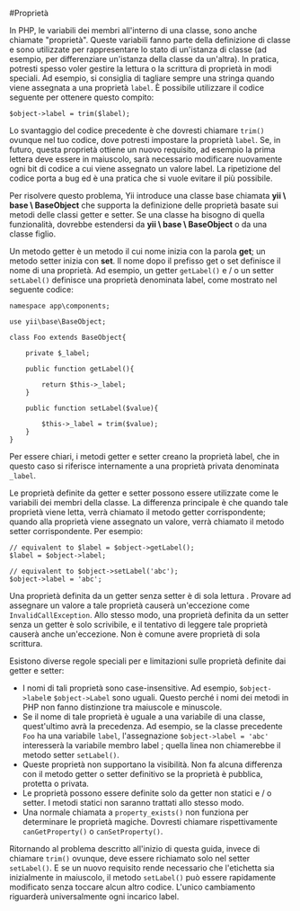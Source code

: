 #Proprietà


In PHP, le variabili dei membri all'interno di una classe, sono anche chiamate "proprietà". Queste variabili fanno parte della definizione di classe e sono utilizzate per rappresentare lo stato di un'istanza di classe (ad esempio, per differenziare un'istanza della classe da un'altra). In pratica, potresti spesso voler gestire la lettura o la scrittura di proprietà in modi speciali. Ad esempio, si consiglia di tagliare sempre una stringa quando viene assegnata a una proprietà ``label``. È possibile utilizzare il codice seguente per ottenere questo compito:

    $object->label = trim($label);

Lo svantaggio del codice precedente è che dovresti chiamare `trim()` ovunque nel tuo codice, dove potresti impostare la proprietà `label`. Se, in futuro, questa proprietà ottiene un nuovo requisito, ad esempio la prima lettera deve essere in maiuscolo, sarà necessario modificare nuovamente ogni bit di codice a cui viene assegnato un valore label. La ripetizione del codice porta a bug ed è una pratica che si vuole evitare il più possibile.

Per risolvere questo problema, Yii introduce una classe base chiamata **yii \ base \ BaseObject** che supporta la definizione delle proprietà basate sui metodi delle classi getter e setter. Se una classe ha bisogno di quella funzionalità, dovrebbe estendersi da **yii \ base \ BaseObject** o da una classe figlio.

Un metodo getter è un metodo il cui nome inizia con la parola **get**; un metodo setter inizia con **set**. Il nome dopo il prefisso get o set definisce il nome di una proprietà. Ad esempio, un getter ``getLabel()`` e / o un setter ``setLabel()`` definisce una proprietà denominata label, come mostrato nel seguente codice:

    namespace app\components;

    use yii\base\BaseObject;

    class Foo extends BaseObject{

        private $_label;

        public function getLabel(){

            return $this->_label;
        }

        public function setLabel($value){

            $this->_label = trim($value);
        }
    }

Per essere chiari, i metodi getter e setter creano la proprietà label, che in questo caso si riferisce internamente a una proprietà privata denominata ``_label``.

Le proprietà definite da getter e setter possono essere utilizzate come le variabili dei membri della classe. La differenza principale è che quando tale proprietà viene letta, verrà chiamato il metodo getter corrispondente; quando alla proprietà viene assegnato un valore, verrà chiamato il metodo setter corrispondente. Per esempio:

    // equivalent to $label = $object->getLabel();
    $label = $object->label;

    // equivalent to $object->setLabel('abc');
    $object->label = 'abc';

Una proprietà definita da un getter senza setter è di sola lettura . Provare ad assegnare un valore a tale proprietà causerà un'eccezione come ``InvalidCallException``. Allo stesso modo, una proprietà definita da un setter senza un getter è solo scrivibile, e il tentativo di leggere tale proprietà causerà anche un'eccezione. Non è comune avere proprietà di sola scrittura.

Esistono diverse regole speciali per e limitazioni sulle proprietà definite dai getter e setter:

- I nomi di tali proprietà sono case-insensitive. Ad esempio, `$object->label`e `$object->Label` sono uguali. Questo perché i nomi dei metodi in PHP non fanno distinzione tra maiuscole e minuscole.
- Se il nome di tale proprietà è uguale a una variabile di una classe, quest'ultimo avrà la precedenza. Ad esempio, se la classe precedente `Foo` ha una variabile `label`, l'assegnazione `$object->label = 'abc'` interesserà la variabile membro label ; quella linea non chiamerebbe il metodo setter `setLabel()`.
- Queste proprietà non supportano la visibilità. Non fa alcuna differenza con il metodo getter o setter definitivo se la proprietà è pubblica, protetta o privata.
- Le proprietà possono essere definite solo da getter non statici e / o setter. I metodi statici non saranno trattati allo stesso modo.
- Una normale chiamata a `property_exists()` non funziona per determinare le proprietà magiche. Dovresti chiamare rispettivamente `canGetProperty()` o `canSetProperty()`.

Ritornando al problema descritto all'inizio di questa guida, invece di chiamare `trim()` ovunque, deve essere richiamato solo nel setter `setLabel()`. E se un nuovo requisito rende necessario che l'etichetta sia inizialmente in maiuscolo, il metodo `setLabel()` può essere rapidamente modificato senza toccare alcun altro codice. L'unico cambiamento riguarderà universalmente ogni incarico label.